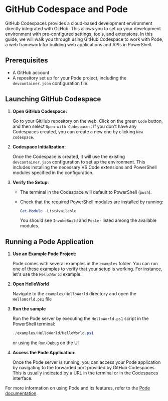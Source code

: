 
# GitHub Codespace and Pode

GitHub Codespaces provides a cloud-based development environment directly integrated with GitHub. This allows you to set up your development environment with pre-configured settings, tools, and extensions. In this guide, we will walk you through using GitHub Codespace to work with Pode, a web framework for building web applications and APIs in PowerShell.

## Prerequisites

- A GitHub account
- A repository set up for your Pode project, including the `devcontainer.json` configuration file.

## Launching GitHub Codespace

1. **Open GitHub Codespace:**

   Go to your GitHub repository on the web. Click on the green `Code` button, and then select `Open with Codespaces`. If you don't have any Codespaces created, you can create a new one by clicking `New codespace`.

2. **Codespace Initialization:**

   Once the Codespace is created, it will use the existing `devcontainer.json` configuration to set up the environment. This includes installing the necessary VS Code extensions and PowerShell modules specified in the configuration.

3. **Verify the Setup:**

   - The terminal in the Codespace will default to PowerShell (`pwsh`).
   - Check that the required PowerShell modules are installed by running:

     ```powershell
     Get-Module -ListAvailable
     ```

     You should see `InvokeBuild` and `Pester` listed among the available modules.

## Running a Pode Application

1. **Use an Example Pode Project:**

   Pode comes with several examples in the `examples` folder. You can run one of these examples to verify that your setup is working. For instance, let's use the `HelloWorld` example.

2. **Open HelloWorld**

   Navigate to the `examples/HelloWorld` directory and open the `HelloWorld.ps1` file

3. **Run the sample**

   Run the Pode server by executing the `HelloWorld.ps1` script in the PowerShell terminal:

   ```powershell
   ./examples/HelloWorld/HelloWorld.ps1
   ```
   or using the `Run/Debug` on the UI

4. **Access the Pode Application:**

   Once the Pode server is running, you can access your Pode application by navigating to the forwarded port provided by GitHub Codespaces. This is usually indicated by a URL in the terminal or in the Codespaces interface.

For more information on using Pode and its features, refer to the [Pode documentation](https://badgerati.github.io/Pode/).
